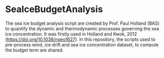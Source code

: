 # SeaIceBudgetAnalysis
The sea ice budget analysis script are created by Prof. Paul Holland (BAS) to quantify the dynamic and thermodynamic processes governing the sea ice concentration. It was firstly used in Holland and Kwok, 2012 (https://doi.org/10.1038/ngeo1627). In this repository, the scripts used to pre-process wind, ice drift and sea ice concentration dataset, to compute the budget term are shared.
